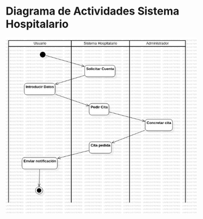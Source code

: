 # Diagrama de Actividades Sistema Hospitalario

<img src="https://github.com/GermanOjeda/Tarea-ETS/blob/main/Diagramas%20de%20Actividades/Sistema%20Hospitalario/img/Sistema%20Hospitalario.png?raw=true">